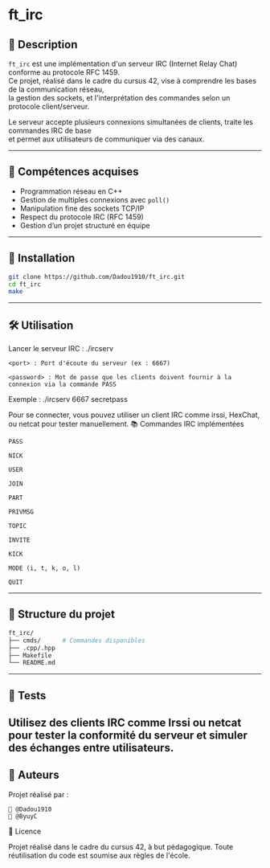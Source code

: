 # ft_irc

## 📌 Description

`ft_irc` est une implémentation d'un serveur IRC (Internet Relay Chat) conforme au protocole RFC 1459.  
Ce projet, réalisé dans le cadre du cursus 42, vise à comprendre les bases de la communication réseau,  
la gestion des sockets, et l'interprétation des commandes selon un protocole client/serveur.

Le serveur accepte plusieurs connexions simultanées de clients, traite les commandes IRC de base  
et permet aux utilisateurs de communiquer via des canaux.

---

## 🧠 Compétences acquises

- Programmation réseau en C++
- Gestion de multiples connexions avec `poll()`
- Manipulation fine des sockets TCP/IP
- Respect du protocole IRC (RFC 1459)
- Gestion d’un projet structuré en équipe

---

## 🚀 Installation

```bash
git clone https://github.com/Dadou1910/ft_irc.git
cd ft_irc
make
```

---

## 🛠️ Utilisation

Lancer le serveur IRC :
./ircserv <port> <password>

    <port> : Port d'écoute du serveur (ex : 6667)

    <password> : Mot de passe que les clients doivent fournir à la connexion via la commande PASS

Exemple :
./ircserv 6667 secretpass

Pour se connecter, vous pouvez utiliser un client IRC comme irssi, HexChat, ou netcat pour tester manuellement.
📚 Commandes IRC implémentées

    PASS

    NICK

    USER

    JOIN

    PART

    PRIVMSG

    TOPIC

    INVITE

    KICK

    MODE (i, t, k, o, l)

    QUIT

---

## 📁 Structure du projet
``` bash
ft_irc/
├── cmds/      # Commandes disponibles
├── .cpp/.hpp
├── Makefile
└── README.md
```
---

## 🧪 Tests

Utilisez des clients IRC comme Irssi ou netcat pour tester la conformité du serveur
et simuler des échanges entre utilisateurs.
---

## 🤝 Auteurs

Projet réalisé par :

    👤 @Dadou1910
    👤 @ByuyC

📄 Licence

Projet réalisé dans le cadre du cursus 42, à but pédagogique.
Toute réutilisation du code est soumise aux règles de l'école.



